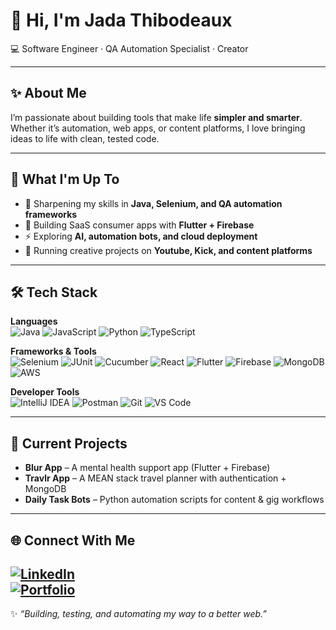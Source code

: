 # 👋 Hi, I'm Jada Thibodeaux  

💻 Software Engineer · QA Automation Specialist · Creator  

---

## ✨ About Me  
I’m passionate about building tools that make life **simpler and smarter**.  
Whether it’s automation, web apps, or content platforms, I love bringing ideas to life with clean, tested code.  

---

## 🚀 What I'm Up To  
- 🌱 Sharpening my skills in **Java, Selenium, and QA automation frameworks**  
- 📱 Building SaaS consumer apps with **Flutter + Firebase**  
- ⚡ Exploring **AI, automation bots, and cloud deployment**  
- 🎥 Running creative projects on **Youtube, Kick, and content platforms**  

---

## 🛠 Tech Stack  

**Languages**  
![Java](https://img.shields.io/badge/Java-ED8B00?style=flat&logo=openjdk&logoColor=white)
![JavaScript](https://img.shields.io/badge/JavaScript-F7DF1E?style=flat&logo=javascript&logoColor=black)
![Python](https://img.shields.io/badge/Python-3776AB?style=flat&logo=python&logoColor=white)
![TypeScript](https://img.shields.io/badge/TypeScript-007ACC?style=flat&logo=typescript&logoColor=white)

**Frameworks & Tools**  
![Selenium](https://img.shields.io/badge/Selenium-43B02A?style=flat&logo=selenium&logoColor=white)
![JUnit](https://img.shields.io/badge/JUnit-25A162?style=flat&logo=java&logoColor=white)
![Cucumber](https://img.shields.io/badge/Cucumber-23D96C?style=flat&logo=cucumber&logoColor=white)
![React](https://img.shields.io/badge/React-20232A?style=flat&logo=react&logoColor=61DAFB)
![Flutter](https://img.shields.io/badge/Flutter-02569B?style=flat&logo=flutter&logoColor=white)
![Firebase](https://img.shields.io/badge/Firebase-FFCA28?style=flat&logo=firebase&logoColor=black)
![MongoDB](https://img.shields.io/badge/MongoDB-4EA94B?style=flat&logo=mongodb&logoColor=white)
![AWS](https://img.shields.io/badge/AWS-232F3E?style=flat&logo=amazonaws&logoColor=white)

**Developer Tools**  
![IntelliJ IDEA](https://img.shields.io/badge/IntelliJIDEA-000000?style=flat&logo=intellijidea&logoColor=white)
![Postman](https://img.shields.io/badge/Postman-FF6C37?style=flat&logo=postman&logoColor=white)
![Git](https://img.shields.io/badge/Git-F05032?style=flat&logo=git&logoColor=white)
![VS Code](https://img.shields.io/badge/VS%20Code-0078D4?style=flat&logo=visualstudiocode&logoColor=white)

---

## 📌 Current Projects  
- **Blur App** – A mental health support app (Flutter + Firebase)  
- **Travlr App** – A MEAN stack travel planner with authentication + MongoDB  
- **Daily Task Bots** – Python automation scripts for content & gig workflows  

---

## 🌐 Connect With Me  
[![LinkedIn](https://img.shields.io/badge/LinkedIn-0077B5?style=flat&logo=linkedin&logoColor=white)](https://linkedin.com/in/jadathibodeaux)  
[![Portfolio](https://img.shields.io/badge/Portfolio-000?style=flat&logo=vercel&logoColor=white)](https://jadarthibodeaux.com)  
---

✨ *“Building, testing, and automating my way to a better web.”*  
